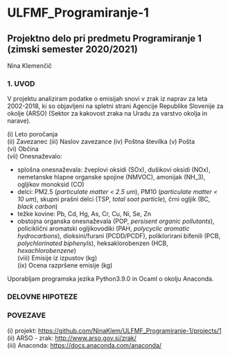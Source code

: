 # ULFMF_Programiranje-1

## Projektno delo pri predmetu Programiranje 1 (zimski semester 2020/2021) 

Nina Klemenčič

### 1. UVOD
V projektu analiziram podatke o emisijah snovi v zrak iz naprav za leta 2002-2018, ki so objavljeni na spletni strani Agencije Republike Slovenije za okolje (ARSO) (Sektor za kakovost zraka na Uradu za varstvo okolja in narave). 

(i)     Leto poročanja  
(ii)    Zavezanec
(iii)   Naslov zavezance
(iv)    Poštna številka 
(v)     Pošta  
(vi)    Občina  
(vii)   Onesnaževalo:  
  - splošna onesnaževala: žveplovi oksidi (SOx), dušikovi oksidi (NOx), nemetanske hlapne organske spojine (NMVOC), amonijak (NH_3), ogljikov monoksid (CO)  
  - delci: PM2.5 (*particulate matter < 2.5 um*), PM10 (*particulate matter < 10 um*), skupni prašni delci (TSP, *total soot particle*), črni ogljik (BC, *black carbon*)  
  - težke kovine: Pb, Cd, Hg, As, Cr, Cu, Ni, Se, Zn  
  - obstojna organska onesnaževala (POP, *persisent organic pollutants*), policiklični aromatski ogljikovodiki (PAH, *polycyclic aromatic hydrocarbons*), dioksini/furani (PCDD/PCDF), poliklorirani bifenili (PCB, *polychlorinated biphenyls*), heksaklorobenzen (HCB, *hexachlorobenzene*)  
(viii)  Emisije iz izpustov (kg)  
(ix)    Ocena razpršene emisije (kg)  

Uporabljam programska jezika Python3.9.0 in Ocaml o okolju Anaconda.

### DELOVNE HIPOTEZE

### POVEZAVE  
(i)   projekt: https://github.com/NinaKlem/ULFMF_Programiranje-1/projects/1  
(ii)  ARSO - zrak: http://www.arso.gov.si/zrak/  
(iii) Anaconda: https://docs.anaconda.com/anaconda/
